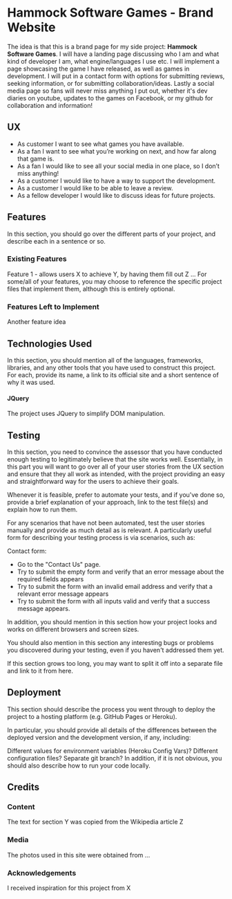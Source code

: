 # Hammock Software Games - Brand Website

The idea is that this is a brand page for my side project: **Hammock Software Games**.
I will have a landing page discussing who I am and what kind of developer I am, what engine/languages I use etc.
I will implement a page showcasing the game I have released, as well as games in development.
I will put in a contact form with options for submitting reviews, seeking information, or for submitting collaboration/ideas.
Lastly a social media page so fans will never miss anything I put out, whether it's dev diaries on youtube, updates to the games on Facebook, or my github for collaboration and information!

## UX

- As customer I want to see what games you have available.
- As a fan I want to see what you’re working on next, and how far along that game is.
- As a fan I would like to see all your social media in one place, so I don’t miss anything!
- As a customer I would like to have a way to support the development.
- As a customer I would like to be able to leave a review.
- As a fellow developer I would like to discuss ideas for future projects.


## Features
In this section, you should go over the different parts of your project, and describe each in a sentence or so.

### Existing Features
Feature 1 - allows users X to achieve Y, by having them fill out Z
...
For some/all of your features, you may choose to reference the specific project files that implement them, although this is entirely optional.


### Features Left to Implement
Another feature idea
## Technologies Used
In this section, you should mention all of the languages, frameworks, libraries, and any other tools that you have used to construct this project. For each, provide its name, a link to its official site and a short sentence of why it was used.

#### JQuery
The project uses JQuery to simplify DOM manipulation.
## Testing
In this section, you need to convince the assessor that you have conducted enough testing to legitimately believe that the site works well. Essentially, in this part you will want to go over all of your user stories from the UX section and ensure that they all work as intended, with the project providing an easy and straightforward way for the users to achieve their goals.

Whenever it is feasible, prefer to automate your tests, and if you've done so, provide a brief explanation of your approach, link to the test file(s) and explain how to run them.

For any scenarios that have not been automated, test the user stories manually and provide as much detail as is relevant. A particularly useful form for describing your testing process is via scenarios, such as:

Contact form:

- Go to the "Contact Us" page.
- Try to submit the empty form and verify that an error message about the required fields appears
- Try to submit the form with an invalid email address and verify that a relevant error message appears
- Try to submit the form with all inputs valid and verify that a success message appears.

In addition, you should mention in this section how your project looks and works on different browsers and screen sizes.

You should also mention in this section any interesting bugs or problems you discovered during your testing, even if you haven't addressed them yet.

If this section grows too long, you may want to split it off into a separate file and link to it from here.

## Deployment
This section should describe the process you went through to deploy the project to a hosting platform (e.g. GitHub Pages or Heroku).

In particular, you should provide all details of the differences between the deployed version and the development version, if any, including:

Different values for environment variables (Heroku Config Vars)?
Different configuration files?
Separate git branch?
In addition, if it is not obvious, you should also describe how to run your code locally.

## Credits
### Content
The text for section Y was copied from the Wikipedia article Z
### Media
The photos used in this site were obtained from ...
### Acknowledgements
I received inspiration for this project from X